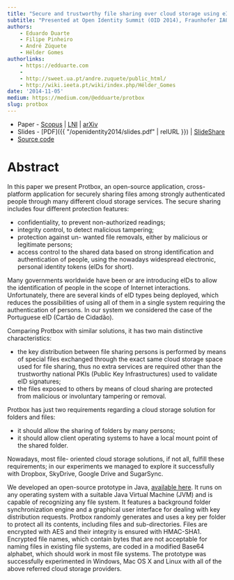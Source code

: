 ```yaml
---
title: "Secure and trustworthy file sharing over cloud storage using eID tokens"
subtitle: "Presented at Open Identity Summit (OID 2014), Fraunhofer IAO Institute Center, Stuttgart, Germany, 4-6 November 2014"
authors:
    - Eduardo Duarte
    - Filipe Pinheiro
    - André Zúquete
    - Hélder Gomes
authorlinks:
    - https://edduarte.com
    - 
    - http://sweet.ua.pt/andre.zuquete/public_html/
    - http://wiki.ieeta.pt/wiki/index.php/Hélder_Gomes
date: '2014-11-05'
medium: https://medium.com/@edduarte/protbox
slug: protbox
---
```


- Paper - [Scopus](http://www.scopus.com/inward/record.url?eid=2-s2.0-84919383572&partnerID=tZOtx3y1) | [LNI](http://subs.emis.de/LNI/Proceedings/Proceedings237/article15.html) | [arXiv](http://arxiv.org/abs/1501.03139)
- Slides - [PDF]({{ "/openidentity2014/slides.pdf" | relURL }}) | [SlideShare](http://www.slideshare.net/EduardoDuarte33/oid2014presentation)
- [Source code](https://github.com/edduarte/protbox)

# Abstract

In this paper we present Protbox, an open-source application, cross-platform
application for securely sharing files among strongly authenticated people
through many different cloud storage services. The secure sharing includes four
different protection features:

- confidentiality, to prevent non-authorized readings;
- integrity control, to detect malicious tampering;
- protection against un- wanted file removals, either by malicious or
  legitimate persons;
- access control to the shared data based on strong identification and
  authentication of people, using the nowadays widespread electronic, personal
  identity tokens (eIDs for short).

Many governments worldwide have been or are introducing eIDs to allow the
identification of people in the scope of Internet interactions. Unfortunately,
there are several kinds of eID types being deployed, which reduces the
possibilities of using all of them in a single system requiring the
authentication of persons. In our system we considered the case of the
Portuguese eID (Cartão de Cidadão).

Comparing Protbox with similar solutions, it has two main distinctive
characteristics:

- the key distribution between file sharing persons is performed by means of
  special files exchanged through the exact same cloud storage space used for
  file sharing, thus no extra services are required other than the trustworthy
  national PKIs (Public Key Infrastructures) used to validate eID signatures;
- the files exposed to others by means of cloud sharing are protected from
  malicious or involuntary tampering or removal.

Protbox has just two requirements regarding a cloud storage solution for
folders and files:

- it should allow the sharing of folders by many persons;
- it should allow client operating systems to have a local mount point of the
  shared folder.

Nowadays, most file- oriented cloud storage solutions, if not all, fulfill
these requirements; in our experiments we managed to explore it successfully
with Dropbox, SkyDrive, Google Drive and SugarSync.

We developed an open-source prototype in Java, [available
here](https://github.com/edduarte/protbox). It runs on any operating system
with a suitable Java Virtual Machine (JVM) and is capable of recognizing any
file system. It features a background folder synchronization engine and a
graphical user interface for dealing with key distribution requests. Protbox
randomly generates and uses a key per folder to protect all its contents,
including files and sub-directories. Files are encrypted with AES and their
integrity is ensured with HMAC-SHA1. Encrypted file names, which contain bytes
that are not acceptable for naming files in existing file systems, are coded in
a modified Base64 alphabet, which should work in most file systems. The
prototype was successfully experimented in Windows, Mac OS X and Linux with all
of the above referred cloud storage providers.
